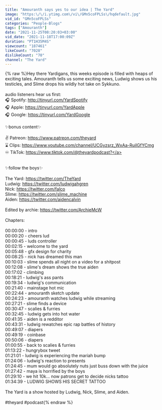 ```yaml
---
title: "Amouranth says yes to our idea | The Yard"
image: "https:\/\/i.ytimg.com\/vi\/GMn5coFPLSs\/hqdefault.jpg"
vid_id: "GMn5coFPLSs"
categories: "People-Blogs"
tags: ["Amouranth"]
date: "2021-11-25T08:20:03+03:00"
vid_date: "2021-11-18T17:00:09Z"
duration: "PT1H35M4S"
viewcount: "187461"
likeCount: "7028"
dislikeCount: "70"
channel: "The Yard"
---
```

{% raw %}Hey there Yardigans, this weeks episode is filled with heaps of exciting tales. Amouranth tells us some exciting news, Ludwig shows us his testicles, and Slime drops his wildly hot take on Sykkuno.<br /><br />audio listeners hear us first:<br />🎧 Spotify: <a rel="nofollow" target="blank" href="http://tinyurl.com/YardSpotify">http://tinyurl.com/YardSpotify</a><br />🎧 Apple: <a rel="nofollow" target="blank" href="https://tinyurl.com/YardApple">https://tinyurl.com/YardApple</a><br />🎧 Google: <a rel="nofollow" target="blank" href="https://tinyurl.com/YardGoogle">https://tinyurl.com/YardGoogle</a><br /><br />✨bonus content✨<br /><br />✌ Patreon: <a rel="nofollow" target="blank" href="https://www.patreon.com/theyard">https://www.patreon.com/theyard</a><br />⌛ Clips: <a rel="nofollow" target="blank" href="https://www.youtube.com/channel/UCGyzsrz_WxAa-RuiIGfYCmg">https://www.youtube.com/channel/UCGyzsrz_WxAa-RuiIGfYCmg</a><br />♾️ TikTok: <a rel="nofollow" target="blank" href="https://www.tiktok.com/@theyardpodcast?">https://www.tiktok.com/@theyardpodcast?</a><br /><br /><br />✨follow the boys✨<br /><br />The Yard: <a rel="nofollow" target="blank" href="https://twitter.com/TheYard">https://twitter.com/TheYard</a><br />Ludwig: <a rel="nofollow" target="blank" href="https://twitter.com/ludwigahgren">https://twitter.com/ludwigahgren</a><br />Nick: <a rel="nofollow" target="blank" href="https://twitter.com/falco">https://twitter.com/falco</a><br />Slime: <a rel="nofollow" target="blank" href="https://twitter.com/slime_machine">https://twitter.com/slime_machine</a><br />Aiden: <a rel="nofollow" target="blank" href="https://twitter.com/aidencalvin">https://twitter.com/aidencalvin</a><br /><br />Edited by archie: <a rel="nofollow" target="blank" href="https://twitter.com/ArchieMcW">https://twitter.com/ArchieMcW</a><br /><br />Chapters:<br /><br />00:00:00 - intro<br />00:00:20 - cheers lud<br />00:00:45 - luds controller<br />00:02:15 - welcome to the yard<br />00:05:48 - gfx design for charity<br />00:08:25 - nick has dreamed this man<br />00:10:03 - slime spends all night on a video for a shitpost<br />00:12:08 - slime's dream shows the true aiden<br />00:17:02 - climbing<br />00:18:21 - ludwig's ass pants<br />00:19:34 - ludwig's communication<br />00:21:40 - mainstage hot mic<br />00:22:44 - amouranth sketch update<br />00:24:23 - amouranth watches ludwig while streaming<br />00:27:21 - slime finds a device<br />00:30:47 - scalies &amp; furries<br />00:32:45 - ludwig gets into hot water<br />00:41:35 - aiden is a redditor<br />00:43:31 - ludwig rewatches epic rap battles of history<br />00:49:07 - diapers<br />00:49:19 - coinbase<br />00:50:06 - diapers <br />01:00:55 - back to scalies &amp; furries<br />01:13:22 - hungrybox tweet<br />01:21:01 - ludwig is experiencing the mariah bump<br />01:24:06 - ludwig's reaction to presents<br />01:24:45 - mum would go absolutely nuts just buss down with the juice<br />01:27:42 - maya is horrified by the boys <br />01:29:10 - we hit 10k... now patrons get to decide nicks tattoo<br />01:34:39 - LUDWIG SHOWS HIS SECRET TATTOO<br /><br />The Yard is a show hosted by Ludwig, Nick, Slime, and Aiden.<br /><br />#theyard #podcast{% endraw %}
